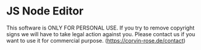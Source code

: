 # JS Node Editor

This software is ONLY FOR PERSONAL USE. If you try to remove copyright signs we will have to take legal action against you. Please contact us if you want to use it for commercial purpose. (https://corvin-rose.de/contact)
